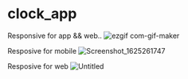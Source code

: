 # clock_app
Responsive for app && web..
![ezgif com-gif-maker](https://user-images.githubusercontent.com/71941881/127498921-8218dc02-4f6e-4827-812a-7a692e3cae6f.gif)



Resposive for mobile
![Screenshot_1625261747](https://user-images.githubusercontent.com/71941881/124330721-4d151b80-db8e-11eb-87ba-41a6ceea1931.png)


Resposive for web
![Untitled](https://user-images.githubusercontent.com/71941881/124330421-af215100-db8d-11eb-9b4f-d2327cc4ba61.png)


